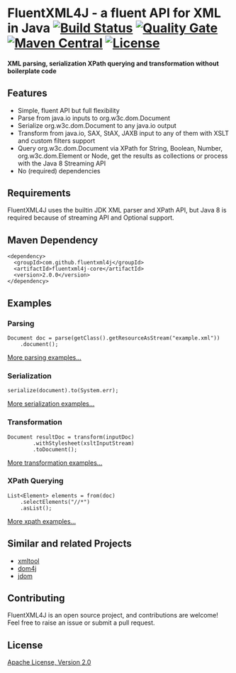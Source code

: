 # FluentXML4J - a fluent API for XML in Java [![Build Status](https://travis-ci.org/fluentxml4j/fluentxml4j.svg?branch=master)](https://travis-ci.org/fluentxml4j/fluentxml4j) [![Quality Gate](https://sonarqube.com/api/badges/gate?key=com.github.fluentxml4j:fluentxml4j)](https://sonarcloud.io/dashboard?id=com.github.fluentxml4j%3Afluentxml4j) [![Maven Central](https://img.shields.io/maven-central/v/com.github.fluentxml4j/fluentxml4j.svg)](https://search.maven.org/#search%7Cga%7C1%7Cfluentxml4j) [![License](https://img.shields.io/badge/License-Apache%202.0-blue.svg)](https://www.apache.org/licenses/LICENSE-2.0.txt)

#### XML parsing, serialization XPath querying and transformation without boilerplate code

## Features
* Simple, fluent API but full flexibility
* Parse from java.io inputs to org.w3c.dom.Document
* Serialize org.w3c.dom.Document to any java.io output
* Transform from java.io, SAX, StAX, JAXB input to any of them
  with XSLT and custom filters support
* Query org.w3c.dom.Document via XPath for String, Boolean, Number, org.w3c.dom.Element or Node,
  get the results as collections or process with the Java 8 Streaming API
* No (required) dependencies

## Requirements
FluentXML4J uses the builtin JDK XML parser and XPath API, but Java 8 is required because of streaming API and Optional support.

## Maven Dependency

```
<dependency>
  <groupId>com.github.fluentxml4j</groupId>
  <artifactId>fluentxml4j-core</artifactId>
  <version>2.0.0</version>
</dependency>
```

## Examples

### Parsing
```
Document doc = parse(getClass().getResourceAsStream("example.xml"))
    .document();
```

[More parsing examples...](doc/examples/parsing-examples.md)


### Serialization
```
serialize(document).to(System.err);
```

[More serialization examples...](doc/examples/serialization-examples.md)

### Transformation
```
Document resultDoc = transform(inputDoc)
        .withStylesheet(xsltInputStream)
        .toDocument();
```

[More transformation examples...](doc/examples/transformation-examples.md)

### XPath Querying
```
List<Element> elements = from(doc)
    .selectElements("//*")
    .asList();
```

[More xpath examples...](doc/examples/xpath-examples.md)

## Similar and related Projects
* [xmltool](http://code.mycila.com/xmltool)
* [dom4j](https://dom4j.github.io/)
* [jdom](http://www.jdom.org/)

## Contributing
FluentXML4J is an open source project, and contributions are welcome! Feel free to raise an issue or submit a pull request.

## License

[Apache License, Version 2.0](license)
